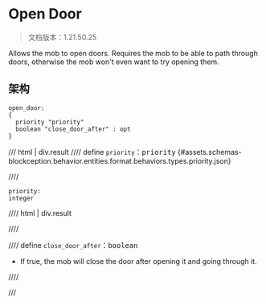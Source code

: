 # Open Door

> 文档版本：1.21.50.25

Allows the mob to open doors. Requires the mob to be able to path through doors, otherwise the mob won't even want to try opening them.

## 架构

```mcschema
open_door:
{
  priority "priority"
  boolean "close_door_after" : opt
}

```

/// html | div.result
//// define
`priority`：<samp>priority</samp> {#assets.schemas-blockception.behavior.entities.format.behaviors.types.priority.json}


////

```mcschema
priority:
integer

```

//// html | div.result

////



//// define
`close_door_after`：<samp>boolean</samp>

- If true, the mob will close the door after opening it and going through it.


////


///

